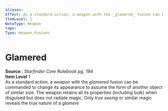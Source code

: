 ```yaml
---
aliases: 
Effect: As a standard action, a weapon with the _glamered_ fusion can be commanded to change its appearance to assume the form of another object of similar size. The weapon retains all its properties (including bulk) when disguised but does not radiate magic. Only _true seeing_ or similar magic reveals the true nature of a _glamere_
ItemLevel: 1
NoteType: Weapon
tags: 
Type: Weapon Fusions
---
```


# Glamered

**Source**:: _Starfinder Core Rulebook pg. 194_  
**Item Level** 1  
As a standard action, a weapon with the _glamered_ fusion can be commanded to change its appearance to assume the form of another object of similar size. The weapon retains all its properties (including bulk) when disguised but does not radiate magic. Only _true seeing_ or similar magic reveals the true nature of a _glamere_
